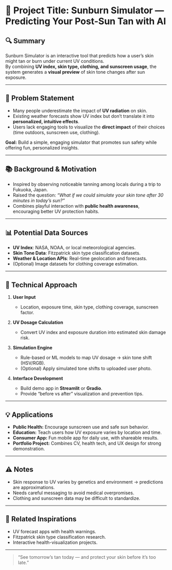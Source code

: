 # 🧠 Project Title: Sunburn Simulator — Predicting Your Post-Sun Tan with AI

## 🔍 Summary
Sunburn Simulator is an interactive tool that predicts how a user’s skin might tan or burn under current UV conditions.  
By combining **UV index, skin type, clothing, and sunscreen usage**, the system generates a **visual preview** of skin tone changes after sun exposure.

---

## 🎯 Problem Statement
- Many people underestimate the impact of **UV radiation** on skin.  
- Existing weather forecasts show UV index but don’t translate it into **personalized, intuitive effects**.  
- Users lack engaging tools to visualize the **direct impact** of their choices (time outdoors, sunscreen use, clothing).  

**Goal:** Build a simple, engaging simulator that promotes sun safety while offering fun, personalized insights.

---

## 📚 Background & Motivation
- Inspired by observing noticeable tanning among locals during a trip to Fukuoka, Japan.  
- Raised the question: *“What if we could simulate your skin tone after 30 minutes in today’s sun?”*  
- Combines playful interaction with **public health awareness**, encouraging better UV protection habits.  

---

## 📊 Potential Data Sources
- **UV Index**: NASA, NOAA, or local meteorological agencies.  
- **Skin Tone Data**: Fitzpatrick skin type classification datasets.  
- **Weather & Location APIs**: Real-time geolocation and forecasts.  
- (Optional) Image datasets for clothing coverage estimation.  

---

## 🧪 Technical Approach
1. **User Input**  
   - Location, exposure time, skin type, clothing coverage, sunscreen factor.  

2. **UV Dosage Calculation**  
   - Convert UV index and exposure duration into estimated skin damage risk.  

3. **Simulation Engine**  
   - Rule-based or ML models to map UV dosage → skin tone shift (HSV/RGB).  
   - (Optional) Apply simulated tone shifts to uploaded user photo.  

4. **Interface Development**  
   - Build demo app in **Streamlit** or **Gradio**.  
   - Provide “before vs after” visualization and prevention tips.  

---

## 💡 Applications
- **Public Health:** Encourage sunscreen use and safe sun behavior.  
- **Education:** Teach users how UV exposure varies by location and time.  
- **Consumer App:** Fun mobile app for daily use, with shareable results.  
- **Portfolio Project:** Combines CV, health tech, and UX design for strong demonstration.  

---

## ⚠️ Notes
- Skin response to UV varies by genetics and environment → predictions are approximations.  
- Needs careful messaging to avoid medical overpromises.  
- Clothing and sunscreen data may be difficult to standardize.  

---

## 🔗 Related Inspirations
- UV forecast apps with health warnings.  
- Fitzpatrick skin type classification research.  
- Interactive health-visualization projects.  

---

> “See tomorrow’s tan today — and protect your skin before it’s too late.”
